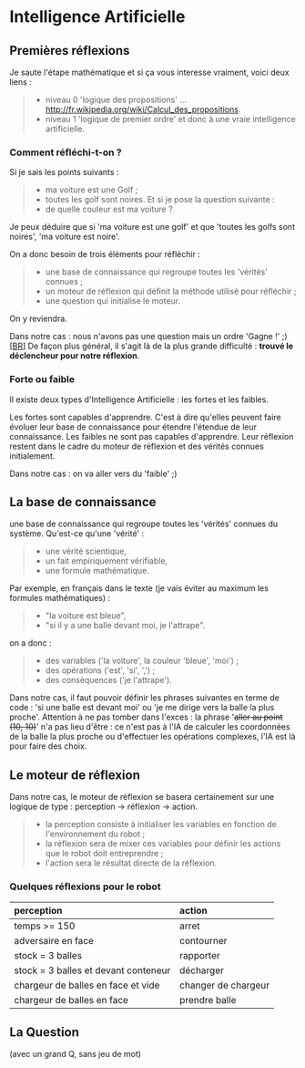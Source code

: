 # Intelligence Artificielle #

## Premières réflexions ##

Je saute l'étape mathématique et si ça vous interesse vraiment, voici deux liens :
> - niveau 0 'logique des propositions' ... http://fr.wikipedia.org/wiki/Calcul_des_propositions.
> - niveau 1 'logique de premier ordre' et donc à une vraie intelligence artificielle.

### Comment réfléchi-t-on ? ###

Si je sais les points suivants :
> - ma voiture est une Golf ;
> - toutes les golf sont noires.
Et si je pose la question suivante :
> - de quelle couleur est ma voiture ?

Je peux déduire que si 'ma voiture est une golf' et que 'toutes les golfs sont noires', 'ma voiture est noire'.

On a donc besoin de trois éléments pour réfléchir :
> - une base de connaissance qui regroupe toutes les 'vérités' connues ;
> - un moteur de réflexion qui définit la méthode utilisé pour réfléchir ;
> - une question qui initialise le moteur.

On y reviendra.

Dans notre cas : nous n'avons pas une question mais un ordre 'Gagne !' ;) [[BR](BR.md)]
De façon plus général, il s'agit là de la plus grande difficulté : **trouvé le déclencheur pour notre réflexion**.

### Forte ou faible ###

Il existe deux types d'Intelligence Artificielle : les fortes et les faibles.

Les fortes sont capables d'apprendre. C'est à dire qu'elles peuvent faire évoluer leur base de connaissance pour étendre l'étendue de leur connaissance.
Les faibles ne sont pas capables d'apprendre. Leur réflexion restent dans le cadre du moteur de réflexion et des vérités connues initialement.

Dans notre cas : on va aller vers du 'faible' ;)

## La base de connaissance ##

une base de connaissance qui regroupe toutes les 'vérités' connues du système. Qu'est-ce qu'une 'vérité' :
> - une vérité scientique,
> - un fait empiriquement vérifiable,
> - une formule mathématique.

Par exemple, en français dans le texte (je vais éviter au maximum les formules mathématiques) :
> - "la voiture est bleue",
> - "si il y a une balle devant moi, je l'attrape".

on a donc :
> - des variables ('la voiture', la couleur 'bleue', 'moi') ;
> - des opérations ('est', 'si', ',') ;
> - des conséquences ('je l'attrape').

Dans notre cas, il faut pouvoir définir les phrases suivantes en terme de code : 'si une balle est devant moi' ou 'je me dirige vers la balle la plus proche'. Attention à ne pas tomber dans l'exces : la phrase '~~aller au point (10, 10)~~' n'a pas lieu d'être : ce n'est pas à l'IA de calculer les coordonnées de la balle la plus proche ou d'effectuer les opérations complexes, l'IA est là pour faire des choix.

## Le moteur de réflexion ##

Dans notre cas, le moteur de réflexion se basera certainement sur une logique de type : perception -> réflexion -> action.
> - la perception consiste à initialiser les variables en fonction de l'environnement du robot ;
> - la réflexion sera de mixer ces variables pour définir les actions que le robot doit entreprendre ;
> - l'action sera le résultat directe de la réflexion.

### Quelques réflexions pour le robot ###

| **perception** | **action** |
|:---------------|:-----------|
| temps >= 150   | arret      |
| adversaire en face | contourner |
| stock = 3 balles | rapporter  |
| stock = 3 balles et devant conteneur | décharger  |
| chargeur de balles en face et vide | changer de chargeur |
| chargeur de balles en face | prendre balle |

## La Question ##
(avec un grand Q, sans jeu de mot)